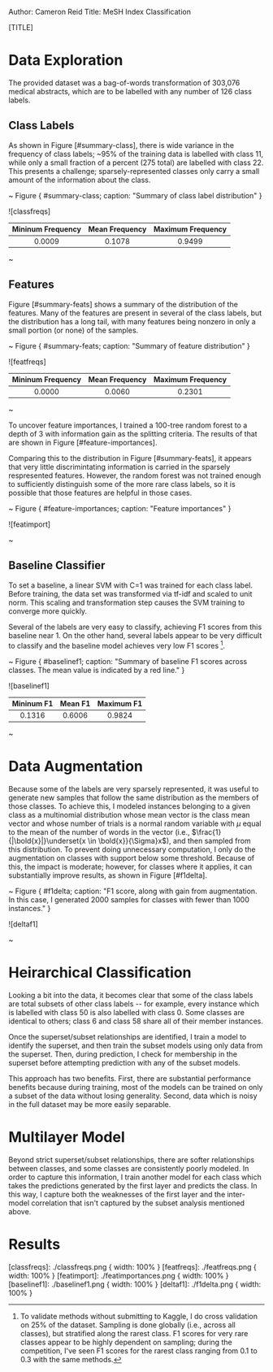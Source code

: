 Author: Cameron Reid
Title: MeSH Index Classification

[TITLE]

# Data Exploration

The provided dataset was a bag-of-words transformation of 303,076 medical abstracts, which are to be labelled with any number of 126 class labels.

## Class Labels

As shown in Figure [#summary-class], there is wide variance in the frequency of class labels; ~95% of the training data is labelled with class 11, while only a small fraction of a percent (275 total) are labelled with class 22. This presents a challenge; sparsely-represented classes only carry a small amount of the information about the class.

~ Figure { #summary-class; caption: "Summary of class label distribution" }

![classfreqs]

| Mininum Frequency | Mean Frequency | Maximum Frequency |
|:-----------------:|:--------------:|:-----------------:|
|        0.0009     |    0.1078      |        0.9499     |

~

## Features

Figure [#summary-feats] shows a summary of the distribution of the features. Many of the features are present in several of the class labels, but the distribution has a long tail, with many features being nonzero in only a small portion (or none) of the samples.

~ Figure { #summary-feats; caption: "Summary of feature distribution" }

![featfreqs]

| Mininum Frequency | Mean Frequency | Maximum Frequency |
|:-----------------:|:--------------:|:-----------------:|
|       0.0000      |    0.0060      |        0.2301     |

~

To uncover feature importances, I trained a 100-tree random forest to a depth of 3 with information gain as the splitting criteria. The results of that are shown in Figure [#feature-importances].

Comparing this to the distribution in Figure [#summary-feats], it appears that very little discrimintating information is carried in the sparsely respresented features. However, the random forest was not trained enough to sufficiently distinguish some of the more rare class labels, so it is possible that those features are helpful in those cases.

~ Figure { #feature-importances; caption: "Feature importances" }

![featimport]

~

## Baseline Classifier

To set a baseline, a linear SVM with C=1 was trained for each class label. Before training, the data set was transformed via tf-idf and scaled to unit norm. This scaling and transformation step causes the SVM training to converge more quickly.

Several of the labels are very easy to classify, achieving F1 scores from this baseline near 1. On the other hand, several labels appear to be very difficult to classify and the baseline model achieves very low F1 scores [^sampling].

~ Figure { #baselinef1; caption: "Summary of baseline F1 scores across classes. The mean value is indicated by a red line." }

![baselinef1]

| Mininum F1        | Mean F1        | Maximum F1        |
|:-----------------:|:--------------:|:-----------------:|
|       0.1316      |    0.6006      |        0.9824     |

~

# Data Augmentation

Because some of the labels are very sparsely represented, it was useful to generate new samples that follow the same distribution as the members of those classes. To achieve this, I modeled instances belonging to a given class as a multinomial distribution whose mean vector is the class mean vector and whose number of trials is a normal random variable with $\mu$ equal to the mean of the number of words in the vector (i.e., $\frac{1}{|\bold{x}|}\underset{x \in \bold{x}}{\Sigma}x$), and then sampled from this distribution. To prevent doing unnecessary computation, I only do the augmentation on classes with support below some threshold. Because of this, the impact is moderate; however, for classes where it applies, it can substantially improve results, as shown in Figure [#f1delta].

~ Figure { #f1delta; caption: "F1 score, along with gain from augmentation. In this case, I generated 2000 samples for classes with fewer than 1000 instances." }

![deltaf1]

~

# Heirarchical Classification

Looking a bit into the data, it becomes clear that some of the class labels are total subsets of other class labels -- for example, every instance which is labelled with class 50 is also labelled with class 0. Some classes are identical to others; class 6 and class 58 share all of their member instances.

Once the superset/subset relationships are identified, I train a model to identify the superset, and then train the subset models using only data from the superset. Then, during prediction, I check for membership in the superset before attempting prediction with any of the subset models.

This approach has two benefits. First, there are substantial performance benefits because during training, most of the models can be trained on only a subset of the data without losing generality. Second, data which is noisy in the full dataset may be more easily separable.

# Multilayer Model

Beyond strict superset/subset relationships, there are softer relationships between classes, and some classes are consistently poorly modeled. In order to capture this information, I train another model for each class which takes the predictions generated by the first layer and predicts the class. In this way, I capture both the weaknesses of the first layer and the inter-model correlation that isn't captured by the subset analysis mentioned above.

# Results

[^sampling]: To validate methods without submitting to Kaggle, I do cross validation on 25% of the dataset. Sampling is done globally (i.e., across all classes), but stratified along the rarest class. F1 scores for very rare classes appear to be highly dependent on sampling; during the competition, I've seen F1 scores for the rarest class ranging from 0.1 to 0.3 with the same methods.

[classfreqs]: ./classfreqs.png { width: 100% }
[featfreqs]: ./featfreqs.png { width: 100% }
[featimport]: ./featimportances.png { width: 100% }
[baselinef1]: ./baselinef1.png { width: 100% }
[deltaf1]: ./f1delta.png { width: 100% }
